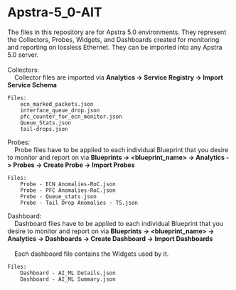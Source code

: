 # Apstra-5_0-AIT

The files in this repository are for Apstra 5.0 environments.  They represent the Collectors, Probes, Widgets, and Dashboards created for monitoring and reporting on lossless Ethernet. They can be imported into any Apstra 5.0 server.
<br><br>
Collectors:<br>
&nbsp;&nbsp;&nbsp;&nbsp;Collector files are imported via __Analytics -> Service Registry -> Import Service Schema__

    Files:
        ecn_marked_packets.json
        interface_queue_drop.json
        pfc_counter_for_ecn_monitor.json
        Queue_Stats.json
        tail-drops.json

Probes:<br>
&nbsp;&nbsp;&nbsp;&nbsp;Probe files have to be applied to each individual Blueprint that you desire to monitor and report on via __Blueprints -> <blueprint_name> -> Analytics -> Probes -> Create Probe -> Import Probes__

    Files:
        Probe - ECN Anomalies-RoC.json
        Probe - PFC Anomalies-RoC.json
        Probe - Queue_stats.json
        Probe - Tail Drop Anomalies - TS.json

Dashboard:<br>
&nbsp;&nbsp;&nbsp;&nbsp;Dashboard files have to be applied to each individual Blueprint that you desire to monitor and report on via __Blueprints -> <blueprint_name> -> Analytics -> Dashboards -> Create Dashboard -> Import Dashboards__
<br><br>
&nbsp;&nbsp;&nbsp;&nbsp;Each dashboard file contains the Widgets used by it.

    Files:
        Dashboard - AI_ML Details.json
        Dashboard - AI_ML Summary.json
